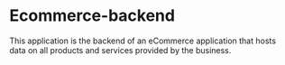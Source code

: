 # Ecommerce-backend
This application is the backend of an eCommerce application that hosts data on all products and services provided by the business. 
